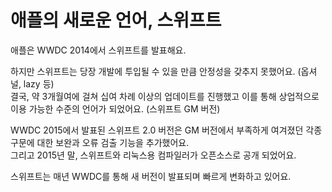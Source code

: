 # 애플의 새로운 언어, 스위프트

애플은 WWDC 2014에서 스위프트를 발표해요.

하지만 스위프트는 당장 개발에 투입될 수 있을 만큼 안정성을 갖추지 못했어요. (옵셔널, lazy 등)<br>
결국, 약 3개월여에 걸쳐 십여 차례 이상의 업데이트를 진행했고 이를 통해 상업적으로 이용 가능한 수준의 언어가 되었어요. (스위프트 GM 버전)

WWDC 2015에서 발표된 스위프트 2.0 버전은 GM 버전에서 부족하게 여겨졌던 각종 구문에 대한 보완과 오류 검출 기능을 추가했어요.<br>
그리고 2015년 말, 스위프트와 리눅스용 컴파일러가 오픈소스로 공개 되었어요.

스위프트는 매년 WWDC를 통해 새 버전이 발표되며 빠르게 변화하고 있어요.
